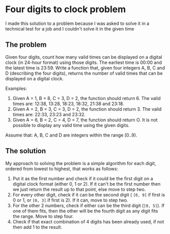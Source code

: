 # Four digits to clock problem 
I made this solution to a problem because I was asked to solve it in a technical test for a job and I couldn't solve it in the given time

## The problem

Given four digits, count how many valid times can be displayed on a digital clock (in 24-hour format) using those digits. The earliest time is 00:00 and the latest time is 23:59. Write a function that, given four integers A, B, C and D (describing the four digits), returns the number of valid times that can be displayed on a digital clock. 

Examples: 
1. Given A = 1, B = 8, C = 3, D = 2, the function should return 6. The valid times are: 12:38, 13:28, 18:23, 18:32, 21:38 and 23:18. 
2. Given A = 2, B = 3, C = 3, D = 2, the function should return 3. The valid times are: 22:33, 23:23 and 23:32.
3. Given A = 6, B = 2, C = 4, D = 7, the function should return O. It is not possible to display any valid time using the given digits. 

Assume that: A, B, C and D are integers within the range [0..9).

## The solution

My approach to solving the problem is a simple algorithm for each digit, ordered from lowest to highest, that works as follows:
1. Put it as the first number and check if it could be the first digit on a digital clock format (either 0, 1 or 2). If it can't be the first number then we just return the result up to that point, else move to step two.
2. For every other digit, check if it can be the second digit ( `[0, 9]` if first is 0 or 1, or `[0, 3]` if first is 2). If it can, move to step two.
3. For the other 2 numbers, check if either can be the third digit (`[0, 5]`). If one of them fits, then the other will be the fourth digit as any digit fits the range. Move to step four.
4. Check if that exact combination of 4 digits has been already used, if not then add 1 to the result.